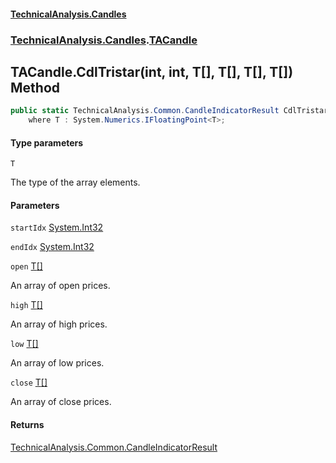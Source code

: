 #### [TechnicalAnalysis.Candles](TechnicalAnalysis.Candles.md 'TechnicalAnalysis.Candles')
### [TechnicalAnalysis.Candles](TechnicalAnalysis.Candles.md#TechnicalAnalysis.Candles 'TechnicalAnalysis.Candles').[TACandle](TACandle.md 'TechnicalAnalysis.Candles.TACandle')

## TACandle.CdlTristar<T>(int, int, T[], T[], T[], T[]) Method

```csharp
public static TechnicalAnalysis.Common.CandleIndicatorResult CdlTristar<T>(int startIdx, int endIdx, T[] open, T[] high, T[] low, T[] close)
    where T : System.Numerics.IFloatingPoint<T>;
```
#### Type parameters

<a name='TechnicalAnalysis.Candles.TACandle.CdlTristar_T_(int,int,T[],T[],T[],T[]).T'></a>

`T`

The type of the array elements.
#### Parameters

<a name='TechnicalAnalysis.Candles.TACandle.CdlTristar_T_(int,int,T[],T[],T[],T[]).startIdx'></a>

`startIdx` [System.Int32](https://docs.microsoft.com/en-us/dotnet/api/System.Int32 'System.Int32')

<a name='TechnicalAnalysis.Candles.TACandle.CdlTristar_T_(int,int,T[],T[],T[],T[]).endIdx'></a>

`endIdx` [System.Int32](https://docs.microsoft.com/en-us/dotnet/api/System.Int32 'System.Int32')

<a name='TechnicalAnalysis.Candles.TACandle.CdlTristar_T_(int,int,T[],T[],T[],T[]).open'></a>

`open` [T](TACandle.CdlTristar_T_(int,int,T[],T[],T[],T[]).md#TechnicalAnalysis.Candles.TACandle.CdlTristar_T_(int,int,T[],T[],T[],T[]).T 'TechnicalAnalysis.Candles.TACandle.CdlTristar<T>(int, int, T[], T[], T[], T[]).T')[[]](https://docs.microsoft.com/en-us/dotnet/api/System.Array 'System.Array')

An array of open prices.

<a name='TechnicalAnalysis.Candles.TACandle.CdlTristar_T_(int,int,T[],T[],T[],T[]).high'></a>

`high` [T](TACandle.CdlTristar_T_(int,int,T[],T[],T[],T[]).md#TechnicalAnalysis.Candles.TACandle.CdlTristar_T_(int,int,T[],T[],T[],T[]).T 'TechnicalAnalysis.Candles.TACandle.CdlTristar<T>(int, int, T[], T[], T[], T[]).T')[[]](https://docs.microsoft.com/en-us/dotnet/api/System.Array 'System.Array')

An array of high prices.

<a name='TechnicalAnalysis.Candles.TACandle.CdlTristar_T_(int,int,T[],T[],T[],T[]).low'></a>

`low` [T](TACandle.CdlTristar_T_(int,int,T[],T[],T[],T[]).md#TechnicalAnalysis.Candles.TACandle.CdlTristar_T_(int,int,T[],T[],T[],T[]).T 'TechnicalAnalysis.Candles.TACandle.CdlTristar<T>(int, int, T[], T[], T[], T[]).T')[[]](https://docs.microsoft.com/en-us/dotnet/api/System.Array 'System.Array')

An array of low prices.

<a name='TechnicalAnalysis.Candles.TACandle.CdlTristar_T_(int,int,T[],T[],T[],T[]).close'></a>

`close` [T](TACandle.CdlTristar_T_(int,int,T[],T[],T[],T[]).md#TechnicalAnalysis.Candles.TACandle.CdlTristar_T_(int,int,T[],T[],T[],T[]).T 'TechnicalAnalysis.Candles.TACandle.CdlTristar<T>(int, int, T[], T[], T[], T[]).T')[[]](https://docs.microsoft.com/en-us/dotnet/api/System.Array 'System.Array')

An array of close prices.

#### Returns
[TechnicalAnalysis.Common.CandleIndicatorResult](https://docs.microsoft.com/en-us/dotnet/api/TechnicalAnalysis.Common.CandleIndicatorResult 'TechnicalAnalysis.Common.CandleIndicatorResult')